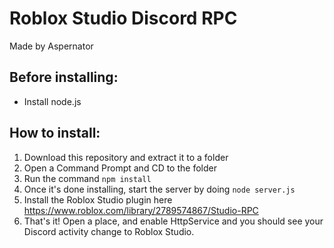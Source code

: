 # Roblox Studio Discord RPC

Made by Aspernator

## Before installing:
* Install node.js

## How to install:

1. Download this repository and extract it to a folder
2. Open a Command Prompt and CD to the folder
3. Run the command ```npm install```
4. Once it's done installing, start the server by doing ```node server.js```
5. Install the Roblox Studio plugin here https://www.roblox.com/library/2789574867/Studio-RPC
6. That's it! Open a place, and enable HttpService and you should see your Discord activity change to Roblox Studio.
